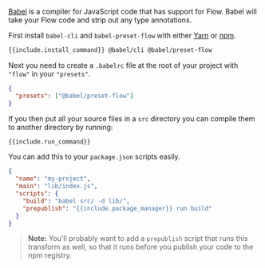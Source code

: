[Babel](http://babeljs.io/) is a compiler for JavaScript code that has
support for Flow. Babel will take your Flow code and strip out any type
annotations.

First install `babel-cli` and `babel-preset-flow` with either
[Yarn](https://yarnpkg.com/) or [npm](https://www.npmjs.com/).

```sh
{{include.install_command}} @babel/cli @babel/preset-flow
```

Next you need to create a `.babelrc` file at the root of your project with
`"flow"` in your `"presets"`.

```json
{
  "presets": ["@babel/preset-flow"]
}
```

If you then put all your source files in a `src` directory you can compile them
to another directory by running:

```sh
{{include.run_command}}
```

You can add this to your `package.json` scripts easily.

```json
{
  "name": "my-project",
  "main": "lib/index.js",
  "scripts": {
    "build": "babel src/ -d lib/",
    "prepublish": "{{include.package_manager}} run build"
  }
}
```

> **Note:** You'll probably want to add a `prepublish` script that runs this
> transform as well, so that it runs before you publish your code to the npm
> registry.
